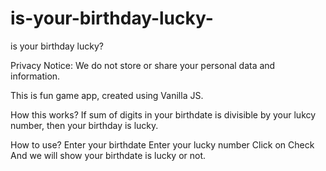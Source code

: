 # is-your-birthday-lucky-
is your birthday lucky?

Privacy Notice:
We do not store or share your personal data and information.

This is fun game app, created using Vanilla JS.

How this works?
If sum of digits in your birthdate is divisible by your lukcy number, then your birthday is lucky.

How to use?
Enter your birthdate
Enter your lucky number
Click on Check
And we will show your birthdate is lucky or not.

